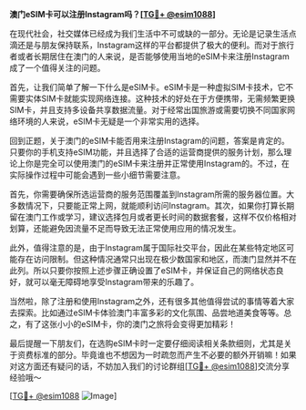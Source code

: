 **澳门eSIM卡可以注册Instagram吗？[[TG💪+ @esim1088](https://t.me/s/esim1088)]**

在现代社会，社交媒体已经成为我们生活中不可或缺的一部分。无论是记录生活点滴还是与朋友保持联系，Instagram这样的平台都提供了极大的便利。而对于旅行者或者长期居住在澳门的人来说，是否能够使用当地的eSIM卡来注册Instagram成了一个值得关注的问题。

首先，让我们简单了解一下什么是eSIM卡。eSIM卡是一种虚拟SIM卡技术，它不需要实体SIM卡就能实现网络连接。这种技术的好处在于方便携带，无需频繁更换SIM卡，并且支持多设备共享数据流量。对于经常出国旅游或需要切换不同国家网络环境的人来说，eSIM卡无疑是一个非常实用的选择。

回到正题，关于澳门的eSIM卡能否用来注册Instagram的问题，答案是肯定的。只要你的手机支持eSIM功能，并且选择了合适的运营商提供的服务计划，那么理论上你是完全可以使用澳门的eSIM卡来注册并正常使用Instagram的。不过，在实际操作过程中可能会遇到一些小细节需要注意。

首先，你需要确保所选运营商的服务范围覆盖到Instagram所需的服务器位置。大多数情况下，只要能正常上网，就能顺利访问Instagram。其次，如果你打算长期留在澳门工作或学习，建议选择包月或者更长时间的数据套餐，这样不仅价格相对划算，还能避免因流量不足而导致无法正常使用应用的情况发生。

此外，值得注意的是，由于Instagram属于国际社交平台，因此在某些特定地区可能存在访问限制。但这种情况通常只出现在极少数国家和地区，而澳门显然并不在此列。所以只要你按照上述步骤正确设置了eSIM卡，并保证自己的网络状态良好，就可以毫无障碍地享受Instagram带来的乐趣了。

当然啦，除了注册和使用Instagram之外，还有很多其他值得尝试的事情等着大家去探索。比如通过eSIM卡体验澳门丰富多彩的文化氛围、品尝地道美食等等。总之，有了这张小小的eSIM卡，你的澳门之旅将会变得更加精彩！

最后提醒一下朋友们，在选购eSIM卡时一定要仔细阅读相关条款细则，尤其是关于资费标准的部分。毕竟谁也不想因为一时疏忽而产生不必要的额外开销嘛！如果对这方面还有疑问的话，不妨加入我们的讨论群组[[TG💪+ @esim1088](https://t.me/s/esim1088)]交流分享经验哦～

[[TG💪+ @esim1088](https://t.me/s/esim1088) ![Image](https://i.postimg.cc/4NQfJmqS/Snipaste-2025-05-13-00-14-12.png)]